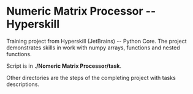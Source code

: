 # Numeric Matrix Processor -- Hyperskill
Training project from Hyperskill (JetBrains) -- Python Core. The project demonstrates skills in work with numpy arrays, functions and nested functions.

Script is in **./Nomeric Matrix Processor/task**.

Other directories are the steps of the completing project with tasks descriptions.
